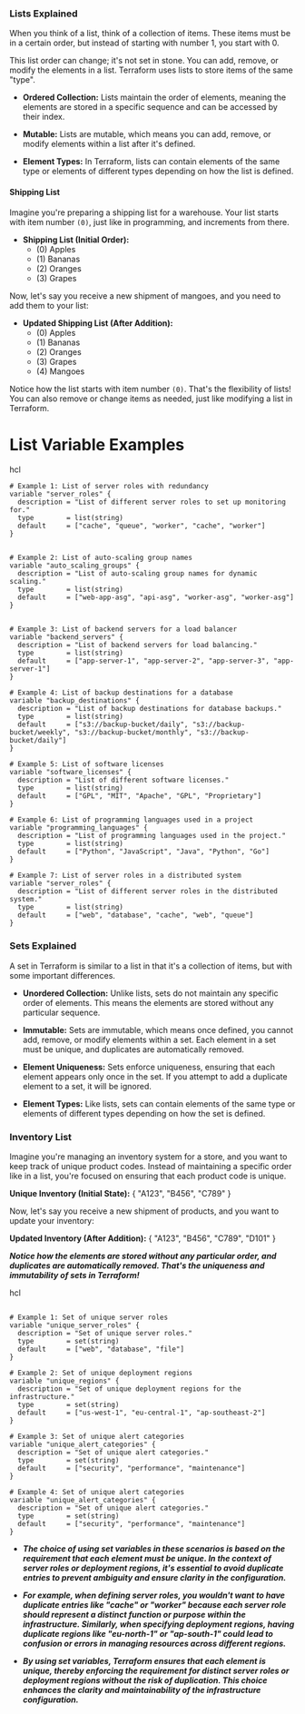 ### Lists Explained

When you think of a list, think of a collection of items. These items must be in a certain order, but instead of starting with number 1, you start with 0.

This list order can change; it's not set in stone. You can add, remove, or modify the elements in a list. Terraform uses lists to store items of the same "type".

- **Ordered Collection:** Lists maintain the order of elements, meaning the elements are stored in a specific sequence and can be accessed by their index.

- **Mutable:** Lists are mutable, which means you can add, remove, or modify elements within a list after it's defined.

- **Element Types:** In Terraform, lists can contain elements of the same type or elements of different types depending on how the list is defined.

#### Shipping List

Imagine you're preparing a shipping list for a warehouse. Your list starts with item number `(0)`, just like in programming, and increments from there.

- **Shipping List (Initial Order):**
  - (0) Apples
  - (1) Bananas
  - (2) Oranges
  - (3) Grapes

Now, let's say you receive a new shipment of mangoes, and you need to add them to your list:

- **Updated Shipping List (After Addition):**
  - (0) Apples
  - (1) Bananas
  - (2) Oranges
  - (3) Grapes
  - (4) Mangoes

Notice how the list starts with item number `(0)`. That's the flexibility of lists! You can also remove or change items as needed, just like modifying a list in Terraform.




# List Variable Examples
hcl
```
# Example 1: List of server roles with redundancy
variable "server_roles" {
  description = "List of different server roles to set up monitoring for."
  type        = list(string)
  default     = ["cache", "queue", "worker", "cache", "worker"]
}


# Example 2: List of auto-scaling group names
variable "auto_scaling_groups" {
  description = "List of auto-scaling group names for dynamic scaling."
  type        = list(string)
  default     = ["web-app-asg", "api-asg", "worker-asg", "worker-asg"]
}


# Example 3: List of backend servers for a load balancer
variable "backend_servers" {
  description = "List of backend servers for load balancing."
  type        = list(string)
  default     = ["app-server-1", "app-server-2", "app-server-3", "app-server-1"]
}

# Example 4: List of backup destinations for a database
variable "backup_destinations" {
  description = "List of backup destinations for database backups."
  type        = list(string)
  default     = ["s3://backup-bucket/daily", "s3://backup-bucket/weekly", "s3://backup-bucket/monthly", "s3://backup-bucket/daily"]
}

# Example 5: List of software licenses
variable "software_licenses" {
  description = "List of different software licenses."
  type        = list(string)
  default     = ["GPL", "MIT", "Apache", "GPL", "Proprietary"]
}

# Example 6: List of programming languages used in a project
variable "programming_languages" {
  description = "List of programming languages used in the project."
  type        = list(string)
  default     = ["Python", "JavaScript", "Java", "Python", "Go"]
}

# Example 7: List of server roles in a distributed system
variable "server_roles" {
  description = "List of different server roles in the distributed system."
  type        = list(string)
  default     = ["web", "database", "cache", "web", "queue"]
}

```



### Sets Explained

A set in Terraform is similar to a list in that it's a collection of items, but with some important differences.

- **Unordered Collection:** Unlike lists, sets do not maintain any specific order of elements. This means the elements are stored without any particular sequence.

- **Immutable:** Sets are immutable, which means once defined, you cannot add, remove, or modify elements within a set. Each element in a set must be unique, and duplicates are automatically removed.

- **Element Uniqueness:** Sets enforce uniqueness, ensuring that each element appears only once in the set. If you attempt to add a duplicate element to a set, it will be ignored.

- **Element Types:** Like lists, sets can contain elements of the same type or elements of different types depending on how the set is defined.

### Inventory List

Imagine you're managing an inventory system for a store, and you want to keep track of unique product codes. Instead of maintaining a specific order like in a list, you're focused on ensuring that each product code is unique.

**Unique Inventory (Initial State):**
{ "A123", "B456", "C789" }

Now, let's say you receive a new shipment of products, and you want to update your inventory:

**Updated Inventory (After Addition):**
{ "A123", "B456", "C789", "D101" }

***Notice how the elements are stored without any particular order, and duplicates are automatically removed. That's the uniqueness and immutability of sets in Terraform!***


hcl
```

# Example 1: Set of unique server roles
variable "unique_server_roles" {
  description = "Set of unique server roles."
  type        = set(string)
  default     = ["web", "database", "file"]
}

# Example 2: Set of unique deployment regions
variable "unique_regions" {
  description = "Set of unique deployment regions for the infrastructure."
  type        = set(string)
  default     = ["us-west-1", "eu-central-1", "ap-southeast-2"]
}

# Example 3: Set of unique alert categories
variable "unique_alert_categories" {
  description = "Set of unique alert categories."
  type        = set(string)
  default     = ["security", "performance", "maintenance"]
}

# Example 4: Set of unique alert categories
variable "unique_alert_categories" {
  description = "Set of unique alert categories."
  type        = set(string)
  default     = ["security", "performance", "maintenance"]
}

```


- ***The choice of using set variables in these scenarios is based on the requirement that each element must be unique. In the context of server roles or deployment regions, it's essential to avoid duplicate entries to prevent ambiguity and ensure clarity in the configuration.***

- ***For example, when defining server roles, you wouldn't want to have duplicate entries like "cache" or "worker" because each server role should represent a distinct function or purpose within the infrastructure. Similarly, when specifying deployment regions, having duplicate regions like "eu-north-1" or "ap-south-1" could lead to confusion or errors in managing resources across different regions.***

- ***By using set variables, Terraform ensures that each element is unique, thereby enforcing the requirement for distinct server roles or deployment regions without the risk of duplication. This choice enhances the clarity and maintainability of the infrastructure configuration.***





